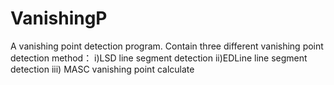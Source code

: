 # VanishingP
A vanishing point detection program.
Contain three different vanishing point detection method：
i)LSD line segment detection
ii)EDLine line segment detection
iii) MASC vanishing point calculate
